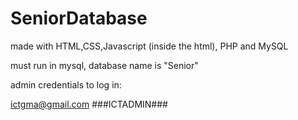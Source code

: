 # SeniorDatabase
made with HTML,CSS,Javascript (inside the html), PHP and MySQL

must run in mysql, database name is "Senior"

admin credentials to log in:

ictgma@gmail.com ###ICTADMIN###
